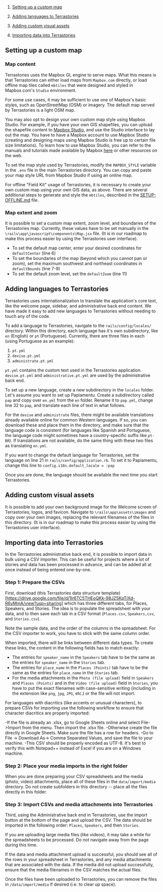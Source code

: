 1. [Setting up a custom map](#setting-up-a-custom-map)

2. [Adding languages to Terrastories](#adding-languages-to-terrastories)

3. [Adding custom visual assets](#adding-custom-visual-assets)

4. [Importing data into Terrastories](#importing-data-into-terrastories)

## Setting up a custom map

### Map content

Terrastories uses the Mapbox GL engine to serve maps. What this means is that Terrastories can either load maps from `Mapbox.com` directly, or load offline map tiles called `mbtiles` that were designed and styled in Mapbox.com's `Studio` environment.

For some use cases, it may be sufficient to use one of Mapbox's basic styles, such as OpenStreetMap (OSM) or imagery. The default map served by Terrastories is a light OSM map. 

You may also opt to design your own custom map style using Mapbox Studio. For example, if you have your own GIS shapefiles, you can upload the shapefile content to [Mapbox Studio](https://www.mapbox.com/mapbox-studio/), and use the Studio interface to lay out the map. You have to have a Mapbox account to use Mapbox Studio (creating and designing maps using Mapbox Studio is free up to certain file size limitations). To learn how to use Mapbox Studio, you can refer to the manuals and tutorials made available by Mapbox [here](https://www.mapbox.com/help/studio-manual-tutorials/) or other resources on the web.

To set the map style used by Terrastories, modify the `MAPBOX_STYLE` variable in the `.env` file in the main Terrastories directory. You can copy and paste your map style URL from Mapbox Studio if using an online map.

For offline "Field Kit" usage of Terrastories, it is necessary to create your own custom map using your own GIS data, as above. There are several additional steps to generate and style the `mbtiles`, described in the [SETUP-OFFLINE.md](SETUP-OFFLINE.md) file.

### Map extent and zoom

It is possible to set a custom map extent, zoom level, and boundaries of the Terrastories map. Currently, these values have to be set manually in the `\rails\app\javascript\components\Map.jsx` file. (It is in our roadmap to make this process easier by using the Terrastories user interface).

* To set the default map center, enter your desired coordinates for `defaultCenter` (line 6)
* To set the boundaries of the map (beyond which you cannot pan or zoom), set the maximum southwest and northeast coordinates in `defaultBounds` (line 7-9)
* To set the default zoom level, set the `defaultZoom` (line 11)

## Adding languages to Terrastories

Terrastories uses internationalization to translate the application's core text, like the welcome page, sidebar, and administrative back end content. We have made it easy to add new languages to Terrastories without needing to touch any of the code.

To add a language to Terrastories, navigate to the `rails/config/locales/` directory. Within this directory, each language has it's own subdirectory, like `en` (English) or `pt` (Portuguese). Currently, there are three files in each (using Portuguese as an example):

1.  `pt.yml`
2.  `devise.pt.yml`
3.  `administrate.pt.yml`

`pt.yml` contains the custom text used in the Terrastories application. `devise.pt.yml` and `administrative.pt.yml` are used by the administrative back end.

To set up a new language, create a new subdirectory in the `locales` folder. Let's assume you want to set up Papiamentu. Create a subdirectory called `pap` and copy over `en.yml` from the `en` folder. Rename it to `pap.yml`, change line 32 to `pap`, and translate each line of text in what follows.

For the `devise` and `administrate` files, there might be available translations already available online for common Western languages. If so, you can download these and place them in the directory, and make sure that the language code is consistent (for languages like Spanish and Portuguese, the language code might sometimes have a country-specific suffix like `pt-BR`). If translations are not available, do the same thing with these two files as translating `en.yml`.

If you want to change the default language for Terrastories, set the language on line 21 in `rails/config/application.rb`. To set it to Papiamentu, change this line to `config.i18n.default_locale = :pap`

Once you are done, the language should be available the next time you start Terrastories.

## Adding custom visual assets

It is possible to add your own background image for the Welcome screen of Terrastories, logos, and favicon. Navigate to `\rails\app\assets\images` and copy over your own images, replacing the relevant filenames of the files in this directory. (It is in our roadmap to make this process easier by using the Terrastories user interface).

## Importing data into Terrastories

In the Terrastories administrative back end, it is possible to import data in bulk using a CSV importer. This can be useful for projects where a lot of stories and data has been processed in advance, and can be added all at once instead of being entered one-by-one.

### Step 1: Prepare the CSVs

First, download (this Terrastories data structure template)[https://drive.google.com/file/d/1Ir6TC5THEoQKk-98JZ5KpTjXd-R6yMmA/view?usp=sharing] which has three different tabs, for Places, Speakers, and Stories. The idea is to populate the spreadsheet with your data, and to then save each tab in a CSV format (`Places.csv`, `Speakers,csv`, and `Stories.csv`).

Note the sample data, and the order of the columns in the spreadsheet. For the CSV importer to work, you have to stick with the same column order. 

When imported, there will be links between different data types. To create these links, the content in the following fields has to match exactly:
* The entries for `speaker_name` in the `Speakers` tab have to be the same as the entries for `speaker_name` in the `Stories` tab.
* The entries for `place_name` in the `Places (Points)` tab have to be the same as the entries for `place_name` in the `Stories` tab.
* For the media attachments in the `Photo (file upload)` field in `Speakers` and `Places (Points)` and in the `Video (file upload)` field in `Stories`, you have to put the exact filenames with case-sensitive writing (including in the extension like `png`, `jpg`, `JPG`, etc.) or the file will not import. 

For languages with diacritics (like accents or unusual characters), to prepare CSVs for importing use the following workflow to ensure that character diacritics are properly imported:

-If the file is already an .xlsx, go to Google Sheets online and select File->Import from the menu. Then import the .xlsx file.
-Otherwise create the file directly in Google Sheets. Make sure the file has a row for headers.
-Go to File -> Download As-> Comma Separated Values, and save the file to your machine.
-This CSV should be properly encoded as UTF-8. It's best to verify this with Notepad++ instead of Excel if you are on a Windows machine.

### Step 2: Place your media imports in the right folder

When you are done preparing your CSV spreadsheets and the media (photo, video) attachments, place all of these files in the `data/import/media` directory. Do not create subfolders in this directory -- place all the files directly in this folder.

### Step 3: Import CSVs and media attachments into Terrastories

Third, using the Administrative back end in Terrastories, use the import button at the bottom of the page and upload the CSV. The data should be imported in the following order: `Places`, `Speakers`, and then `Stories`.

If you are uploading large media files (like videos), it may take a while for the spreadsheets to be processed. Do not navigate away from the page during this time.

If the data and media attachment upload is successful, you should see all of the rows in your spreadsheet in Terrastories, and any media attachments that are associated with the data. If the media did not upload successfully, ensure that the media filenames in the CSV matches the actual files.

Once the files have been uploaded to Terrastories, you can remove the files in `/data/import/media` if desired (i.e. to clear up space).
